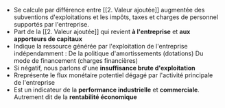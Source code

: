 - Se calcule par différence entre [[2. Valeur ajoutée]] augmentée des subventions d'exploitations et les impôts, taxes et charges de personnel supportés par l'entreprise.
- Part de la [[2. Valeur ajoutée]] qui revient **à l'entreprise** et **aux apporteurs de capitaux**
- Indique la ressource générée par l'exploitation de l'entreprise indépendamment :
	De la politique d'amortissements (dotations)
	Du mode de financement (charges financières)
- Si négatif, nous parlons d'une **insuffisance brute d'exploitation**
- Rreprésente le flux monétaire potentiel dégagé par l'activité principale de l'entreprise
- Est un indicateur de la **performance industrielle** et **commerciale**. Autrement dit de la **rentabilité économique**
<html>
	<head>
		<style>
			table,
			th,
			td {
				border: 0px solid black;
				border-collapse: collapse;
			}

			th:first-child,
			td:first-child {
				border-right: 0;
			}
		</style>
	</head>
	<body>
		<table>
			<tr>
				<th></th>
				<th>Elements<span style="visibility: hidden;">aze aze aze</span></th>
				<th>Place dans le CR</th>
			</tr>
			<tr>
				<td rowspan="1">
				<br>
					<span style="visibility: hidden;">***</span>+
					<br>
					<span style="visibility: hidden;">***</span>-
					<br>
					<span style="visibility: hidden;">***</span>-
				</td>
				<td rowspan="2"> VA <br> Subvention <br> Impots, taxes <br> Charge de personnel
				</td>
				<td rowspan =3> en produits d'exploitation <br> en charges d'Exploitation <br> = salaire et traitements + charges sociales
			 </td>
			</tr>
			<tr><tr>
				<th colspan="3"> = Excédent brut d'exploitation 	
				</tr>
		</table>
	</body>
</html>
